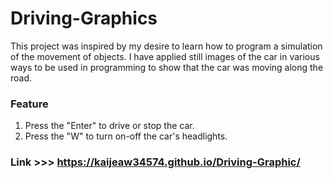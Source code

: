 # Driving-Graphics

This project was inspired by my desire to learn how to program a simulation of the movement of objects. I have applied still images of the car in various ways to be used in programming to show that the car was moving along the road. 

### Feature
  1. Press the "Enter" to drive or stop the car.
  2. Press the "W" to turn on-off the car's headlights.

### Link >>> https://kaijeaw34574.github.io/Driving-Graphic/
